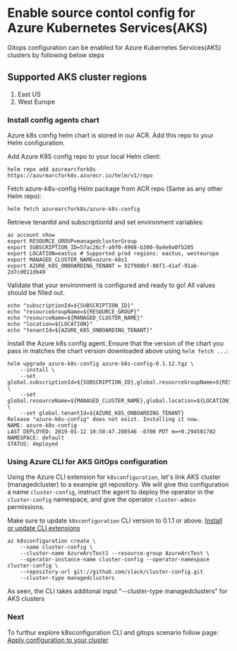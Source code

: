 # Enable source contol config for Azure Kubernetes Services(AKS)
Gitops configuration can be enabled for Azure Kubernetes Services(AKS) clusters by following below steps

## Supported AKS cluster regions

1. East US
2. West Europe

### Install config agents chart

Azure k8s config helm chart is stored in our  ACR. Add this repo to your Helm configuration.

Add Azure K8S config repo to your local Helm client:

```console
helm repo add azurearcfork8s https://azurearcfork8s.azurecr.io/helm/v1/repo
```

Fetch azure-k8s-config Helm package from ACR repo (Same as any other Helm repo):

```console
helm fetch azurearcfork8s/azure-k8s-config
```

Retrieve tenantId and subscriptionId and set environment variables:

```console
az account show
export RESOURCE_GROUP=managedclusterGroup
export SUBSCRIPTION_ID=57ac26cf-a9f0-4908-b300-9a4e9a0fb205
export LOCATION=eastus # Supported prod regions: eastus, westeurope
export MANAGED_CLUSTER_NAME=azure-k8s1
export AZURE_K8S_ONBOARDING_TENANT = 92f988bf-86f1-41af-91ab-2d7cd011db49
```
 
Validate that your environment is configured and ready to go! All values should be filled out.

```console
echo "subscriptionId=${SUBSCRIPTION_ID}"
echo "resourceGroupName=${RESOURCE_GROUP}"
echo "resourceName=${MANAGED_CLUSTER_NAME}"
echo "location=${LOCATION}"
echo "tenantId=${AZURE_K8S_ONBOARDING_TENANT}"
```

Install the Azure k8s config agent. Ensure that the version of the chart you pass in matches the chart version downloaded above using `helm fetch ...`:

```console
helm upgrade azure-k8s-config azure-k8s-config-0.1.12.tgz \
    --install \
    --set global.subscriptionId=${SUBSCRIPTION_ID},global.resourceGroupName=${RESOURCE_GROUP} \
    --set global.resourceName=${MANAGED_CLUSTER_NAME},global.location=${LOCATION} \
    --set global.tenantId=${AZURE_K8S_ONBOARDING_TENANT}     
Release "azure-k8s-config" does not exist. Installing it now.
NAME: azure-k8s-config
LAST DEPLOYED: 2019-01-12 10:58:47.208546 -0700 PDT m=+0.294581782
NAMESPACE: default
STATUS: deployed
```

### Using Azure CLI for AKS GitOps configuration 

Using the Azure CLI extension for `k8sconfiguration`, let's link AKS cluster (managedcluster) to a example git repository. We will give this configuration a name `cluster-config`, instruct the agent to deploy the operator in the `cluster-config` namespace, and give the operator `cluster-admin` permissions.

Make sure to update `k8sconfiguration` CLI version to 0.1.1 or above. [Install or update CLI extensions](./01-install-cli-extension.md)

```console
az k8sconfiguration create \
    --name cluster-config \
    --cluster-name AzureArcTest1 --resource-group AzureArcTest \
    --operator-instance-name cluster-config --operator-namespace cluster-config \
    --repository-url git://github.com/slack/cluster-config.git
	--cluster-type managedclusters
```

As seen, the CLI takes additonal input "--cluster-type managedclusters" for AKS clusters  

### Next

To furthur explore k8sconfiguration CLI and gitops scenario follow page: [Apply configuration to your cluster](./03-use-gitops.md)